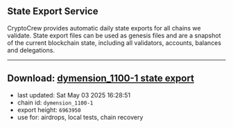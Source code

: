 ## State Export Service
CryptoCrew provides automatic daily state exports for all chains we validate. State export files can be used as genesis files and are a snapshot of the current blockchain state, including all validators, accounts, balances and delegations.

---
**Download: [dymension_1100-1 state export](https://dl-eu2.ccvalidators.com/SERVICE/dymension/dymension_1100-1_export_6963950.json)**
---

- last updated: Sat May 03 2025 16:28:51
- chain id: `dymension_1100-1`
- export height: `6963950`
- use for: airdrops, local tests, chain recovery
